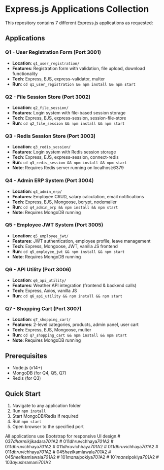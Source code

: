 # Express.js Applications Collection

This repository contains 7 different Express.js applications as requested:

## Applications

### Q1 - User Registration Form (Port 3001)
- **Location**: `q1_user_registration/`
- **Features**: Registration form with validation, file upload, download functionality
- **Tech**: Express, EJS, express-validator, multer
- **Run**: `cd q1_user_registration && npm install && npm start`

### Q2 - File Session Store (Port 3002)
- **Location**: `q2_file_session/`
- **Features**: Login system with file-based session storage
- **Tech**: Express, EJS, express-session, session-file-store
- **Run**: `cd q2_file_session && npm install && npm start`

### Q3 - Redis Session Store (Port 3003)
- **Location**: `q3_redis_session/`
- **Features**: Login system with Redis session storage
- **Tech**: Express, EJS, express-session, connect-redis
- **Run**: `cd q3_redis_session && npm install && npm start`
- **Note**: Requires Redis server running on localhost:6379

### Q4 - Admin ERP System (Port 3004)
- **Location**: `q4_admin_erp/`
- **Features**: Employee CRUD, salary calculation, email notifications
- **Tech**: Express, EJS, Mongoose, bcrypt, nodemailer
- **Run**: `cd q4_admin_erp && npm install && npm start`
- **Note**: Requires MongoDB running

### Q5 - Employee JWT System (Port 3005)
- **Location**: `q5_employee_jwt/`
- **Features**: JWT authentication, employee profile, leave management
- **Tech**: Express, Mongoose, JWT, vanilla JS frontend
- **Run**: `cd q5_employee_jwt && npm install && npm start`
- **Note**: Requires MongoDB running

### Q6 - API Utility (Port 3006)
- **Location**: `q6_api_utility/`
- **Features**: Weather API integration (frontend & backend calls)
- **Tech**: Express, Axios, vanilla JS
- **Run**: `cd q6_api_utility && npm install && npm start`

### Q7 - Shopping Cart (Port 3007)
- **Location**: `q7_shopping_cart/`
- **Features**: 2-level categories, products, admin panel, user cart
- **Tech**: Express, EJS, Mongoose, multer
- **Run**: `cd q7_shopping_cart && npm install && npm start`
- **Note**: Requires MongoDB running

## Prerequisites

- Node.js (v14+)
- MongoDB (for Q4, Q5, Q7)
- Redis (for Q3)

## Quick Start

1. Navigate to any application folder
2. Run `npm install`
3. Start MongoDB/Redis if required
4. Run `npm start`
5. Open browser to the specified port

All applications use Bootstrap for responsive UI design.#   0 3 7 _ d h a r m i k _ j i k a d a r a _ 7 0 1 _ A 2  
 #   0 1 1 _ d h r u v i _ c h h a y a _ 7 0 1 _ A 2  
 #   0 1 1 _ d h r u v i _ c h h a y a _ 7 0 1 _ A 2  
 #   0 1 1 _ d h r u v i _ c h h a y a _ 7 0 1 _ A 2  
 #   0 1 1 _ d h r u v i _ c h h a y a _ 7 0 1 _ A 2  
 #   0 1 1 _ d h r u v i _ c h h a y a _ 7 0 1 _ A 2  
 #   0 4 5 _ h e e l _ k a m l a w a l a _ 7 0 1 _ A 2  
 #   0 4 5 _ h e e l _ k a m l a w a l a _ 7 0 1 _ A 2  
 #   1 0 1 _ m a n s i _ p o k i y a _ 7 0 1 _ A 2  
 #   1 0 1 _ m a n s i _ p o k i y a _ 7 0 1 _ A 2  
 #   1 0 3 _ a y u s h _ r a m a n i _ 7 0 1 _ A 2  
 